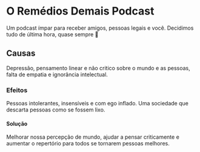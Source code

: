 
# O Remédios Demais Podcast
Um podcast ímpar para receber amigos, pessoas legais e você. Decidimos tudo de última hora, quase sempre 🤪

## Causas
Depressão, pensamento linear e não critico sobre o mundo e as pessoas, falta de empatia e ignorância intelectual.

### Efeitos
Pessoas intolerantes, insensíveis e com ego inflado. Uma sociedade que descarta pessoas como se fossem lixo.

#### Solução
Melhorar nossa percepção de mundo, ajudar a pensar criticamente e aumentar o repertório para todos se tornarem pessoas melhores.

